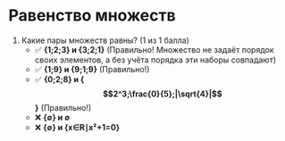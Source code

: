 # Равенство множеств

1. Какие пары множеств равны? (1 из 1 балла)
   * ✅ **{1;2;3} и {3;2;1}** (Правильно! Множество не задаёт порядок своих элементов, а без учёта порядка эти наборы совпадают)
   * ✅ **{1;9} и {9;1;9}** (Правильно!)
   * ✅ **{0;2;8} и { $$2^3;\frac{0}{5};|\sqrt{4}|$$ }** (Правильно!)
   * ❌ **{∅} и ∅**
   * ❌ **{∅} и {x∈R∣x²+1=0}**
